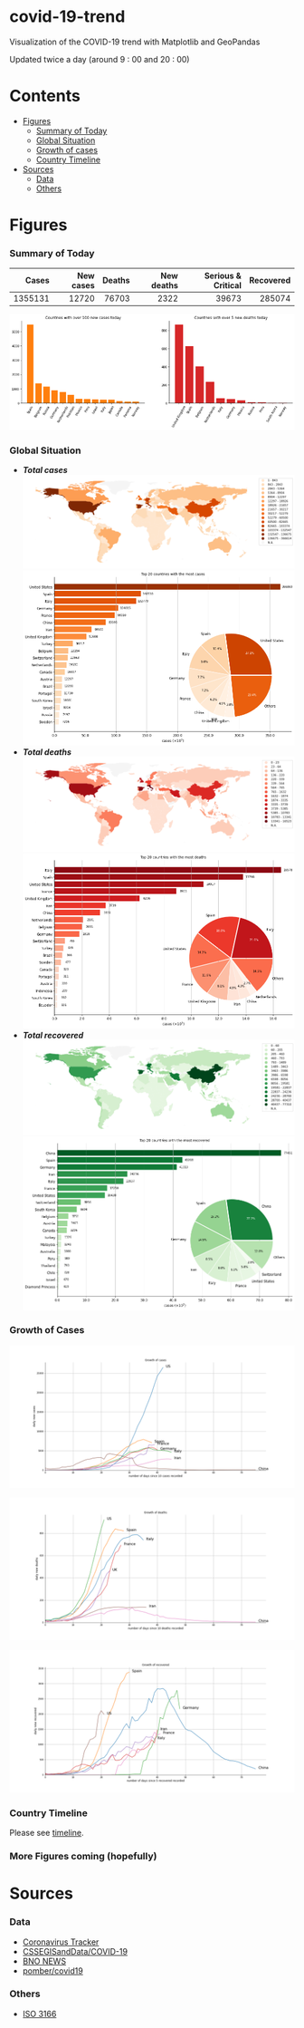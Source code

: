 # covid-19-trend

Visualization of the COVID-19 trend with Matplotlib and GeoPandas

Updated twice a day (around 9 : 00 and 20 : 00)

# Contents
- [Figures](#figures)
  - [Summary of Today](#summary-of-today)
  - [Global Situation](#global-situation)
  - [Growth of cases](#growth-of-cases)
  - [Country Timeline](#country-timeline)
- [Sources](#sources)
  - [Data](#data)
  -	[Others](#others)
# Figures
### Summary of Today

|   Cases |   New cases |   Deaths |   New deaths |   Serious & Critical |   Recovered |
|--------:|------------:|---------:|-------------:|---------------------:|------------:|
| 1355131 |       12720 |    76703 |         2322 |                39673 |      285074 |

![](global/today_new.png)

### Global Situation

- _**Total cases**_
![cases](global/cases_map.png)
![cases](global/cases.png)
- _**Total deaths**_
![deaths](global/deaths_map.png)
![cases](global/deaths.png)
- _**Total recovered**_
![recovered](global/recovered_map.png)
![recovered](global/recovered.png)
### Growth of Cases

![](global/cases_breakout_timeline.png)

![](global/deaths_breakout_timeline.png)

![](global/recovered_breakout_timeline.png)

### Country Timeline

Please see [timeline](timeline.md).

### More Figures coming (hopefully)

# Sources
### Data
- [Coronavirus Tracker](https://thevirustracker.com/)
- [CSSEGISandData/COVID-19](https://github.com/CSSEGISandData/COVID-19)
- [BNO NEWS](https://bnonews.com/index.php/2020/04/the-latest-coronavirus-cases/)
- [pomber/covid19](https://github.com/pomber/covid19)
### Others
- [ISO 3166](https://www.iso.org/glossary-for-iso-3166.html)